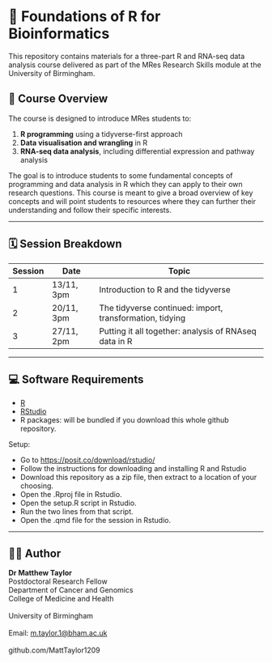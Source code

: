 # 📘 Foundations of R for Bioinformatics

This repository contains materials for a three-part R and RNA-seq data analysis course delivered as part of the MRes Research Skills module at the University of Birmingham.

## 🧭 Course Overview

The course is designed to introduce MRes students to:
1. **R programming** using a tidyverse-first approach  
2. **Data visualisation and wrangling** in R  
3. **RNA-seq data analysis**, including differential expression and pathway analysis  

The goal is to introduce students to some fundamental concepts of programming and data analysis in R which they can apply to their own research questions. This course is meant to give a broad overview of key concepts and will point students to resources where they can further their understanding and follow their specific interests.

---

## 🗓️ Session Breakdown

| Session | Date        | Topic                                           |
|---------|-------------|-------------------------------------------------|
| 1       | 13/11, 3pm | Introduction to R and the tidyverse            |
| 2       | 20/11, 3pm | The tidyverse continued: import, transformation, tidying      |
| 3       | 27/11, 2pm | Putting it all together: analysis of RNAseq data in R              |

---

## 💻 Software Requirements

- [R](https://cran.r-project.org/) 
- [RStudio](https://posit.co/download/rstudio/)  
- R packages: will be bundled if you download this whole github repository.

Setup:
- Go to https://posit.co/download/rstudio/
- Follow the instructions for downloading and installing R and Rstudio
- Download this repository as a zip file, then extract to a location of your choosing.
- Open the .Rproj file in Rstudio.
- Open the setup.R script in Rstudio.
- Run the two lines from that script.
- Open the .qmd file for the session in Rstudio.
  
---

## 🧑‍🏫 Author
**Dr Matthew Taylor**<br>
Postdoctoral Research Fellow<br>
Department of Cancer and Genomics<br>
College of Medicine and Health<br>
<br>
University of Birmingham<br>
<br>
Email: m.taylor.1@bham.ac.uk<br>
<br>
github.com/MattTaylor1209
